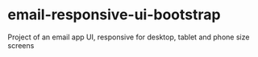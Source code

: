 # email-responsive-ui-bootstrap
Project of an email app UI, responsive for desktop, tablet and phone size screens

